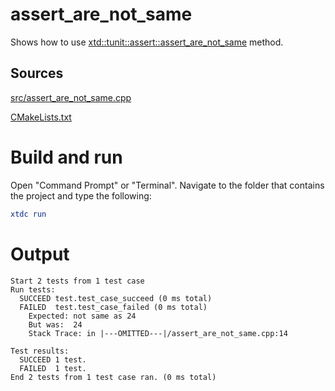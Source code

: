 # assert_are_not_same

Shows how to use [xtd::tunit::assert::assert_are_not_same](../../../../src/xtd.tunit/include/xtd/assert.h) method.

## Sources

[src/assert_are_not_same.cpp](src/assert_are_not_same.cpp)

[CMakeLists.txt](CMakeLists.txt)

# Build and run

Open "Command Prompt" or "Terminal". Navigate to the folder that contains the project and type the following:

```cmake
xtdc run
```

# Output

```
Start 2 tests from 1 test case
Run tests:
  SUCCEED test.test_case_succeed (0 ms total)
  FAILED  test.test_case_failed (0 ms total)
    Expected: not same as 24
    But was:  24
    Stack Trace: in |---OMITTED---|/assert_are_not_same.cpp:14

Test results:
  SUCCEED 1 test.
  FAILED  1 test.
End 2 tests from 1 test case ran. (0 ms total)
```
